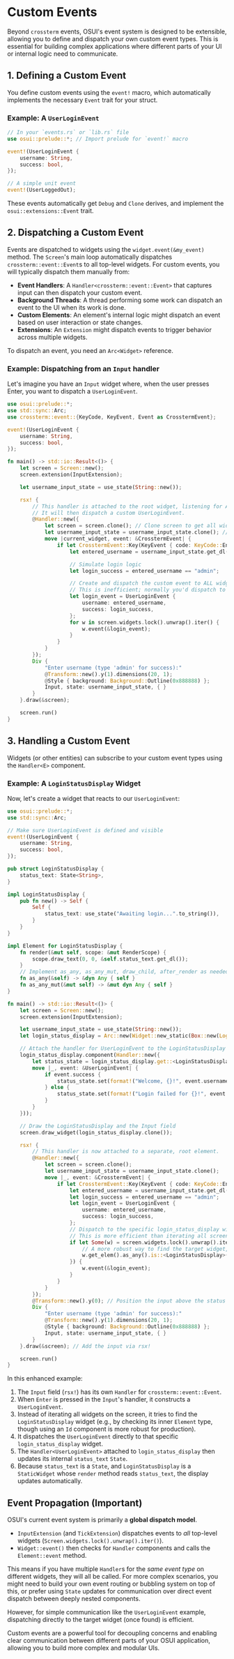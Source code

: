 # Custom Events

Beyond `crossterm` events, OSUI's event system is designed to be extensible, allowing you to define and dispatch your own custom event types. This is essential for building complex applications where different parts of your UI or internal logic need to communicate.

## 1. Defining a Custom Event

You define custom events using the `event!` macro, which automatically implements the necessary `Event` trait for your struct.

### Example: A `UserLoginEvent`

```rust
// In your `events.rs` or `lib.rs` file
use osui::prelude::*; // Import prelude for `event!` macro

event!(UserLoginEvent {
    username: String,
    success: bool,
});

// A simple unit event
event!(UserLoggedOut);
```

These events automatically get `Debug` and `Clone` derives, and implement the `osui::extensions::Event` trait.

## 2. Dispatching a Custom Event

Events are dispatched to widgets using the `widget.event(&my_event)` method. The `Screen`'s main loop automatically dispatches `crossterm::event::Event`s to all top-level widgets. For custom events, you will typically dispatch them manually from:

*   **Event Handlers**: A `Handler<crossterm::event::Event>` that captures input can then dispatch your custom event.
*   **Background Threads**: A thread performing some work can dispatch an event to the UI when its work is done.
*   **Custom Elements**: An element's internal logic might dispatch an event based on user interaction or state changes.
*   **Extensions**: An `Extension` might dispatch events to trigger behavior across multiple widgets.

To dispatch an event, you need an `Arc<Widget>` reference.

### Example: Dispatching from an `Input` handler

Let's imagine you have an `Input` widget where, when the user presses Enter, you want to dispatch a `UserLoginEvent`.

```rust
use osui::prelude::*;
use std::sync::Arc;
use crossterm::event::{KeyCode, KeyEvent, Event as CrosstermEvent};

event!(UserLoginEvent {
    username: String,
    success: bool,
});

fn main() -> std::io::Result<()> {
    let screen = Screen::new();
    screen.extension(InputExtension);

    let username_input_state = use_state(String::new());

    rsx! {
        // This handler is attached to the root widget, listening for ALL input events.
        // It will then dispatch a custom UserLoginEvent.
        @Handler::new({
            let screen = screen.clone(); // Clone screen to get all widgets
            let username_input_state = username_input_state.clone(); // Clone state to read username
            move |current_widget, event: &CrosstermEvent| {
                if let CrosstermEvent::Key(KeyEvent { code: KeyCode::Enter, .. }) = event {
                    let entered_username = username_input_state.get_dl();

                    // Simulate login logic
                    let login_success = entered_username == "admin";

                    // Create and dispatch the custom event to ALL widgets on the screen
                    // This is inefficient; normally you'd dispatch to specific widgets or use state updates
                    let login_event = UserLoginEvent {
                        username: entered_username,
                        success: login_success,
                    };
                    for w in screen.widgets.lock().unwrap().iter() {
                        w.event(&login_event);
                    }
                }
            }
        });
        Div {
            "Enter username (type 'admin' for success):"
            @Transform::new().y(1).dimensions(20, 1);
            @Style { background: Background::Outline(0x888888) };
            Input, state: username_input_state, { }
        }
    }.draw(&screen);

    screen.run()
}
```

## 3. Handling a Custom Event

Widgets (or other entities) can subscribe to your custom event types using the `Handler<E>` component.

### Example: A `LoginStatusDisplay` Widget

Now, let's create a widget that reacts to our `UserLoginEvent`:

```rust
use osui::prelude::*;
use std::sync::Arc;

// Make sure UserLoginEvent is defined and visible
event!(UserLoginEvent {
    username: String,
    success: bool,
});

pub struct LoginStatusDisplay {
    status_text: State<String>,
}

impl LoginStatusDisplay {
    pub fn new() -> Self {
        Self {
            status_text: use_state("Awaiting login...".to_string()),
        }
    }
}

impl Element for LoginStatusDisplay {
    fn render(&mut self, scope: &mut RenderScope) {
        scope.draw_text(0, 0, &self.status_text.get_dl());
    }
    // Implement as_any, as_any_mut, draw_child, after_render as needed for container logic
    fn as_any(&self) -> &dyn Any { self }
    fn as_any_mut(&mut self) -> &mut dyn Any { self }
}

fn main() -> std::io::Result<()> {
    let screen = Screen::new();
    screen.extension(InputExtension);

    let username_input_state = use_state(String::new());
    let login_status_display = Arc::new(Widget::new_static(Box::new(LoginStatusDisplay::new())));

    // Attach the handler for UserLoginEvent to the LoginStatusDisplay widget
    login_status_display.component(Handler::new({
        let status_state = login_status_display.get::<LoginStatusDisplay>().unwrap().status_text.clone();
        move |_, event: &UserLoginEvent| {
            if event.success {
                status_state.set(format!("Welcome, {}!", event.username));
            } else {
                status_state.set(format!("Login failed for {}!", event.username));
            }
        }
    }));

    // Draw the LoginStatusDisplay and the Input field
    screen.draw_widget(login_status_display.clone());

    rsx! {
        // This handler is now attached to a separate, root element.
        @Handler::new({
            let screen = screen.clone();
            let username_input_state = username_input_state.clone();
            move |_, event: &CrosstermEvent| {
                if let CrosstermEvent::Key(KeyEvent { code: KeyCode::Enter, .. }) = event {
                    let entered_username = username_input_state.get_dl();
                    let login_success = entered_username == "admin";
                    let login_event = UserLoginEvent {
                        username: entered_username,
                        success: login_success,
                    };
                    // Dispatch to the specific login_status_display widget
                    // This is more efficient than iterating all screen widgets.
                    if let Some(w) = screen.widgets.lock().unwrap().iter().find(|w| {
                        // A more robust way to find the target widget, perhaps by an ID component
                        w.get_elem().as_any().is::<LoginStatusDisplay>()
                    }) {
                        w.event(&login_event);
                    }
                }
            }
        });
        @Transform::new().y(0); // Position the input above the status
        Div {
            "Enter username (type 'admin' for success):"
            @Transform::new().y(1).dimensions(20, 1);
            @Style { background: Background::Outline(0x888888) };
            Input, state: username_input_state, { }
        }
    }.draw(&screen); // Add the input via rsx!

    screen.run()
}
```

In this enhanced example:
1.  The `Input` field (`rsx!`) has its own `Handler` for `crossterm::event::Event`.
2.  When `Enter` is pressed in the `Input`'s handler, it constructs a `UserLoginEvent`.
3.  Instead of iterating all widgets on the screen, it tries to find the `LoginStatusDisplay` widget (e.g., by checking its inner `Element` type, though using an `Id` component is more robust for production).
4.  It dispatches the `UserLoginEvent` directly to that specific `login_status_display` widget.
5.  The `Handler<UserLoginEvent>` attached to `login_status_display` then updates its internal `status_text` `State`.
6.  Because `status_text` is a `State`, and `LoginStatusDisplay` is a `StaticWidget` whose `render` method reads `status_text`, the display updates automatically.

## Event Propagation (Important)

OSUI's current event system is primarily a **global dispatch model**.
*   `InputExtension` (and `TickExtension`) dispatches events to *all* top-level widgets (`Screen.widgets.lock().unwrap().iter()`).
*   `Widget::event()` then checks for `Handler` components and calls the `Element::event` method.

This means if you have multiple `Handler`s for the *same event type* on different widgets, they will all be called. For more complex scenarios, you might need to build your own event routing or bubbling system on top of this, or prefer using `State` updates for communication over direct event dispatch between deeply nested components.

However, for simple communication like the `UserLoginEvent` example, dispatching directly to the target widget (once found) is efficient.

Custom events are a powerful tool for decoupling concerns and enabling clear communication between different parts of your OSUI application, allowing you to build more complex and modular UIs.



